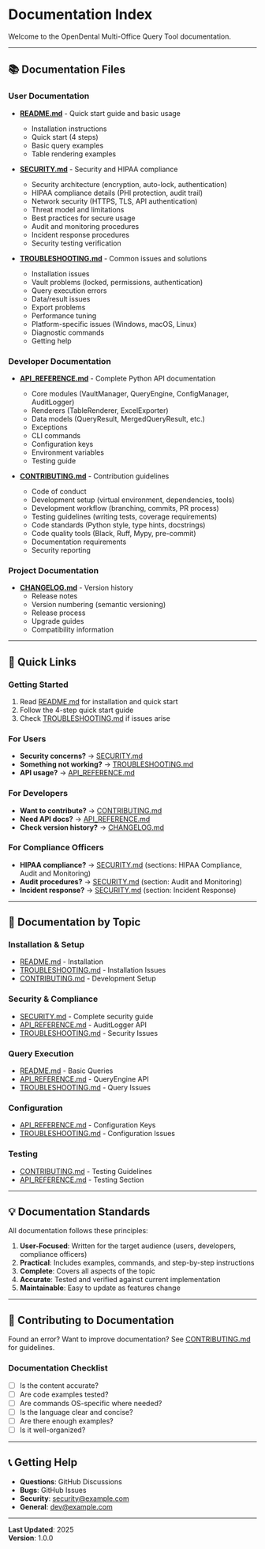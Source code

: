 # Documentation Index

Welcome to the OpenDental Multi-Office Query Tool documentation.

---

## 📚 Documentation Files

### User Documentation

- **[README.md](../README.md)** - Quick start guide and basic usage
  - Installation instructions
  - Quick start (4 steps)
  - Basic query examples
  - Table rendering examples

- **[SECURITY.md](SECURITY.md)** - Security and HIPAA compliance
  - Security architecture (encryption, auto-lock, authentication)
  - HIPAA compliance details (PHI protection, audit trail)
  - Network security (HTTPS, TLS, API authentication)
  - Threat model and limitations
  - Best practices for secure usage
  - Audit and monitoring procedures
  - Incident response procedures
  - Security testing verification

- **[TROUBLESHOOTING.md](TROUBLESHOOTING.md)** - Common issues and solutions
  - Installation issues
  - Vault problems (locked, permissions, authentication)
  - Query execution errors
  - Data/result issues
  - Export problems
  - Performance tuning
  - Platform-specific issues (Windows, macOS, Linux)
  - Diagnostic commands
  - Getting help

### Developer Documentation

- **[API_REFERENCE.md](API_REFERENCE.md)** - Complete Python API documentation
  - Core modules (VaultManager, QueryEngine, ConfigManager, AuditLogger)
  - Renderers (TableRenderer, ExcelExporter)
  - Data models (QueryResult, MergedQueryResult, etc.)
  - Exceptions
  - CLI commands
  - Configuration keys
  - Environment variables
  - Testing guide

- **[CONTRIBUTING.md](CONTRIBUTING.md)** - Contribution guidelines
  - Code of conduct
  - Development setup (virtual environment, dependencies, tools)
  - Development workflow (branching, commits, PR process)
  - Testing guidelines (writing tests, coverage requirements)
  - Code standards (Python style, type hints, docstrings)
  - Code quality tools (Black, Ruff, Mypy, pre-commit)
  - Documentation requirements
  - Security reporting

### Project Documentation

- **[CHANGELOG.md](../CHANGELOG.md)** - Version history
  - Release notes
  - Version numbering (semantic versioning)
  - Release process
  - Upgrade guides
  - Compatibility information

---

## 🚀 Quick Links

### Getting Started
1. Read [README.md](../README.md) for installation and quick start
2. Follow the 4-step quick start guide
3. Check [TROUBLESHOOTING.md](TROUBLESHOOTING.md) if issues arise

### For Users
- **Security concerns?** → [SECURITY.md](SECURITY.md)
- **Something not working?** → [TROUBLESHOOTING.md](TROUBLESHOOTING.md)
- **API usage?** → [API_REFERENCE.md](API_REFERENCE.md)

### For Developers
- **Want to contribute?** → [CONTRIBUTING.md](CONTRIBUTING.md)
- **Need API docs?** → [API_REFERENCE.md](API_REFERENCE.md)
- **Check version history?** → [CHANGELOG.md](../CHANGELOG.md)

### For Compliance Officers
- **HIPAA compliance?** → [SECURITY.md](SECURITY.md) (sections: HIPAA Compliance, Audit and Monitoring)
- **Audit procedures?** → [SECURITY.md](SECURITY.md) (section: Audit and Monitoring)
- **Incident response?** → [SECURITY.md](SECURITY.md) (section: Incident Response)

---

## 📖 Documentation by Topic

### Installation & Setup
- [README.md](../README.md) - Installation
- [TROUBLESHOOTING.md](TROUBLESHOOTING.md) - Installation Issues
- [CONTRIBUTING.md](CONTRIBUTING.md) - Development Setup

### Security & Compliance
- [SECURITY.md](SECURITY.md) - Complete security guide
- [API_REFERENCE.md](API_REFERENCE.md) - AuditLogger API
- [TROUBLESHOOTING.md](TROUBLESHOOTING.md) - Security Issues

### Query Execution
- [README.md](../README.md) - Basic Queries
- [API_REFERENCE.md](API_REFERENCE.md) - QueryEngine API
- [TROUBLESHOOTING.md](TROUBLESHOOTING.md) - Query Issues

### Configuration
- [API_REFERENCE.md](API_REFERENCE.md) - Configuration Keys
- [TROUBLESHOOTING.md](TROUBLESHOOTING.md) - Configuration Issues

### Testing
- [CONTRIBUTING.md](CONTRIBUTING.md) - Testing Guidelines
- [API_REFERENCE.md](API_REFERENCE.md) - Testing Section

---

## 💡 Documentation Standards

All documentation follows these principles:

1. **User-Focused**: Written for the target audience (users, developers, compliance officers)
2. **Practical**: Includes examples, commands, and step-by-step instructions
3. **Complete**: Covers all aspects of the topic
4. **Accurate**: Tested and verified against current implementation
5. **Maintainable**: Easy to update as features change

---

## 🤝 Contributing to Documentation

Found an error? Want to improve documentation? See [CONTRIBUTING.md](CONTRIBUTING.md) for guidelines.

### Documentation Checklist
- [ ] Is the content accurate?
- [ ] Are code examples tested?
- [ ] Are commands OS-specific where needed?
- [ ] Is the language clear and concise?
- [ ] Are there enough examples?
- [ ] Is it well-organized?

---

## 📞 Getting Help

- **Questions**: GitHub Discussions
- **Bugs**: GitHub Issues
- **Security**: security@example.com
- **General**: dev@example.com

---

**Last Updated**: 2025  
**Version**: 1.0.0
